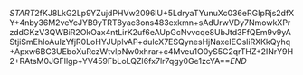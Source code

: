$START$2fKJ8LkG2Lp9YZujdPHVw2096lU+5LdryaTYunuXc036eRGIpRjs2dfXY+4nby36M2veYcJYB9yTRT8yac3ons483exkmn+sAdUrwVDy7NmowkXPrzddGKzV3QWBiR2OkOax4ntLirK2uf6eAUpGcNvvcqe8UbJtd3FfQEm9v9yAStjiSmEhIoAuIzYfjR0LoHYJUplvAP+dulcX7ESQynesHjNaxeIEOsliRXKkQyhq+Apxw6BC3UEboXuRczWtvlpNw0xhrar+c4Mveu1O0yS5C2qrTHZ+2INrY9H2+RAtsM0JGFIlgp+YV459FbLoLQZl6fx7lr7qgy0Ge1zcYA==$END$